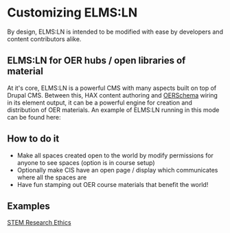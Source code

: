 # Customizing ELMS:LN

By design, ELMS:LN is intended to be modified with ease by developers and content contributors alike.

## ELMS:LN for OER hubs / open libraries of material

At it's core, ELMS:LN is a powerful CMS with many aspects built on top of Drupal CMS. Between this, HAX content authoring and [OERSchema](http://oerschema.org) wiring in its element output, it can be a powerful engine for creation and distribution of OER materials. An example of ELMS:LN running in this mode can be found here:

## How to do it

* Make all spaces created open to the world by modify permissions for anyone to see spaces \(option is in course setup\)
* Optionally make CIS have an open page / display which communicates where all the spaces are
* Have fun stamping out OER course materials that benefit the world!

## Examples

[STEM Research Ethics](http://stem-researchethics.org)

